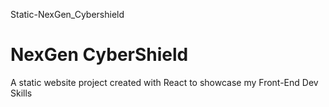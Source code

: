 Static-NexGen_Cybershield
# NexGen CyberShield
A static website project created with React to showcase my Front-End Dev Skills
